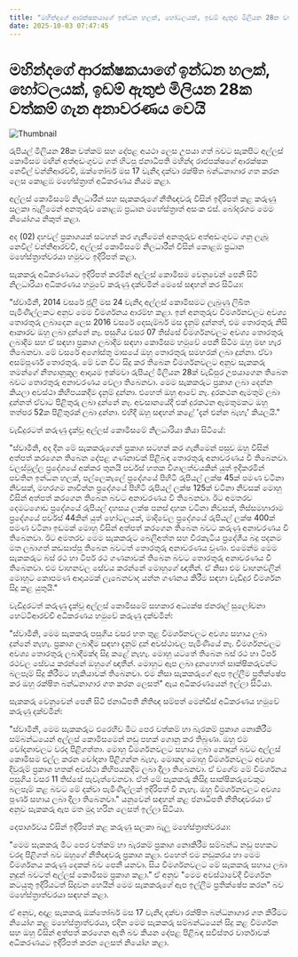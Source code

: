 ```yaml
---
title: "මහින්දගේ ආරක්ෂකයාගේ ඉන්ධන හලක්, හෝටලයක්, ඉඩම් ඇතුළු මිලියන 28ක වත්කම් ගැන අනාවරණය වෙයි"
date: 2025-10-03 07:47:45
---
```


# මහින්දගේ ආරක්ෂකයාගේ ඉන්ධන හලක්, හෝටලයක්, ඉඩම් ඇතුළු මිලියන 28ක වත්කම් ගැන අනාවරණය වෙයි

![Thumbnail](https://helakuru.sgp1.cdn.digitaloceanspaces.com/esana/images/lib/nevil-wanniarachchi.jpg)

රුපියල් මිලියන 28ක වත්කම් සහ දේපළ අයථා ලෙස උපයා ගත් බවට සැකපිට අල්ලස් කොමිසම මඟින් අත්අඩංගුවට ගත් හිටපු ජනාධිපති මහින්ද රාජපක්ෂගේ ආරක්ෂක නෙවිල් වන්නිආරච්චි, ඔක්තෝබර් මස 17 වැනිදා දක්වා රක්ෂිත බන්ධනාගාර ගත කරන ලෙස කොළඹ මහේස්ත්‍රාත් අධිකරණය නියම කළා.

අල්ලස් කොමිසමේ නිලධාරීන් සහ සැකකරුගේ නීතිඥවරු විසින් ඉදිරිපත් කළ කරුණු සලකා බැලීමෙන් අනතුරුව කොළඹ ප්‍රධාන මහේස්ත්‍රාත් අසංක එස්. බෝදරගම මෙම නියෝගය නිකුත් කළා.

අද (02) දහවල් ප්‍රකාශයක් සටහන් කර ගැනීමෙන් අනතුරුව අත්අඩංගුවට ගනු ලැබූ නෙවිල් වන්නිආරච්චි, අල්ලස් කොමිසමේ නිලධාරීන් විසින් කොළඹ ප්‍රධාන මහේස්ත්‍රාත්වරයා හමුවට ඉදිරිපත් කළා.

සැකකරු අධිකරණයට ඉදිරිපත් කරමින් අල්ලස් කොමිසම වෙනුවෙන් පෙනී සිටි නිලධාරියා අධිකරණය හමුවේ කරුණු දක්වමින් මෙසේ සඳහන් කර සිටියා:

"ස්වාමීනී, 2014 වසරේ ජූලි මස 24 වැනිදා අල්ලස් කොමිසමට ලැබුණු ලිඛිත පැමිණිල්ලකට අනුව මෙම විමර්ශනය ආරම්භ කළා. ඉන් අනතුරුව විමර්ශනවලට අවශ්‍ය තොරතුරු ලබාදෙන ලෙස 2016 වසරේ දෙසැම්බර් මස දැනුම් දුන්නත්, එම තොරතුරු නිසි ආකාරව ඔහු ලබා දුන්නේ නෑ. පසුගිය වසර 07 තිස්සේ විමර්ශනවලට අවශ්‍ය තොරතුරු ලබාදීම සහ ඒ සඳහා ප්‍රකාශ ලබාදීම සඳහා කොමිසම හමුවේ පෙනී සිටීම ඔහු මඟ හැර තිබෙනවා. මේ වසරේ අගෝස්තු මාසයේ ඔහු තොරතුරු සමහරක් ලබා දුන්නා. ඒවා අසම්පූර්ණ තොරතුරු. මේ වන විට සිදු කර තිබෙන විමර්ශනවලට අනුව සැකකරු තමන්ගේ නීත්‍යානුකූල ආදායම ඉක්මවා රුපියල් මිලියන 28ක් වැඩිපුර උපයාගෙන තිබෙන බවට තොරතුරු අනාවරණය වෙලා තිබෙනවා. මෙම සැකකරුට ප්‍රකාශ ලබා දෙන්න කියලා අවස්ථා කිහිපයකදීම දැනුම් දුන්නා. එහෙත් ඔහු ආවේ නෑ. දුරකථන ඇමතුම් ලබා දුන්නත් ඒවාට පිළිතුරු ලබා දුන්නේ නෑ. අවසානයේදී එක් දුරකථන ඇමතුමකට ඔහු තත්පර 52ක පිළිතුරක් ලබා දුන්නා. එහිදී ඔහු සඳහන් කළේ 'දැන් එන්න බැහැ' කියලයි."

වැඩිදුරටත් කරුණු දැක්වූ අල්ලස් කොමිසමේ නිලධාරියා කියා සිටියේ:

"ස්වාමීනි, අද දින මේ සැකකරුගෙන් ප්‍රකාශ සටහන් කර ගැනීමෙන් පසුව ඔහු විසින් අත්පත් කරගෙන තිබෙන දේපළ ගණනාවක් පිළිබඳ තොරතුරු අනාවරණය වී තිබෙනවා. වලස්මුල්ල ප්‍රදේශයේ අක්කර තුනයි පර්චස් හතක විශාලත්වයකින් යුත් ඉදිකරමින් පවතින ඉන්ධන හලක්, පල්ලෙකැලේ ප්‍රදේශයේ පිහිටි රුපියල් ලක්ෂ 45ක් පමණ වටිනා නිවසක්, මහරගම නාවින්න ප්‍රදේශයේ පිහිටි රුපියල් ලක්ෂ 125ක් වටිනා නිවසක් මොහු විසින් අත්පත් කරගෙන තිබෙන බවට අනාවරණය වී තිබෙනවා. ඊට අමතරව දෙමටගොඩ ප්‍රදේශයේ රුපියල් දහසය ලක්ෂ පනස් දාහක වටිනා නිවසක්, තිස්සමහාරාම ප්‍රදේශයේ පර්චස් 44කින් යුත් හෝටලයක්, මාදිවෙල ප්‍රදේශයේ රුපියල් ලක්ෂ 400ක් පමණ වටිනා ඉඩමක් මොහු විසින් අත්පත් කරගෙන තිබෙන බවට කරුණු අනාවරණය වී තිබෙනවා. ඊට අමතරව මෙම සැකකරුට බෙලිඅත්ත සහ වීරකැටිය ප්‍රදේශීය බදු පදනම මත ලබාගත් කඩසාප්පු තිබෙන බවටත් තොරතුරු අනාවරණය වුණා. එමෙන්ම මෙම සැකකරුට බස් රථ හා ටිපර් රථ ගණනාවක් තිබෙන බවට තොරතුරු අනාවරණය වී තිබෙනවා. එම වාහනවල සේවය කරන්නේ මොහුගේ ඥාතීන්. ඒ නිසා එම වාහනවලින් මොහුට කොපමණ ආදායමක් ලැබෙනවාද යන්න ගණනය කිරීම සඳහා වැඩිදුර විමර්ශන සිදු කළ යුතුයි."

වැඩිදුරටත් කරුණු දැක්වූ අල්ලස් කොමිසමේ සහකාර අධ්‍යක්ෂ ජනරාල් සුලෝචනා හෙට්ටිආරච්චි අධිකරණය හමුවේ කරුණු දක්වමින්:

"ස්වාමීනි, මෙම සැකකරු පසුගිය වසර හත තුළ විමර්ශනවලට අවශ්‍ය සහාය ලබා දුන්නේ නැහැ. ප්‍රකාශ ලබාදීම සඳහා දැනුම් දුන් අවස්ථාවල පැමිණියේ නෑ. විමර්ශනවලට අවශ්‍ය තොරතුරු ලබාදීමක්ද සිදු කළේ නැහැ. මොහු යටතේ තිබෙන බස් රථ හා ටිපර් රථවල සේවය කරන්නේ ඔහුගේ ඥාතීන්. මොහුට ඇප ලබා දුනහොත් සාක්ෂිකරුවන්ට බලපෑම් සිදු කිරීමට හැකියාවක් තිබෙනවා. එම නිසා සැකකරුගේ ඇප ඉල්ලීම ප්‍රතික්ෂේප කර ඔහු රක්ෂිත බන්ධනාගාර ගත කරන ලෙසත්" ඇය අධිකරණයෙන් ඉල්ලා සිටියා.

සැකකරු වෙනුවෙන් පෙනී සිටි ජනාධිපති නීතිඥ සම්පත් මෙන්ඩිස් අධිකරණය හමුවේ කරුණු දක්වමින්:

"ස්වාමීනී, මෙම සැකකරුට එරෙහිව මීට පෙර වත්කම් හා බැරකම් ප්‍රකාශ නොකිරීම සම්බන්ධයෙන් අල්ලස් කොමිසමෙන් නඩු පහක් ගොනු කර තිබුණා. ඔහු එම චෝදනාවලට වරද පිළිගත්තා. මොහු විමර්ශනවලට සහාය ලබා නොදුන් බවට අල්ලස් කොමිසම එල්ල කරන චෝදනා පිළිගන්න බැහැ. මොකද මොහු විමර්ශනවලට අවශ්‍ය දිවුරුම් ප්‍රකාශ හතක් අවස්ථා කිහිපයකදීම ලබා දීලා තිබෙනවා. ඒ වගේම මේ විමර්ශනය පසුගිය වසර 11 තිස්සේ පැවැත්වෙනවා. ඒත් මේ සැකකරු කිසිදු සාක්ෂිකරුවෙකුට බලපෑම් කළ බවට මේ දක්වා පැමිණිල්ලක් ඉදිරිපත් වී නැහැ. ඔහු විමර්ශනවලට අවශ්‍ය පූර්ණ සහාය ලබා දීලා තිබෙනවා." යනුවෙන් සඳහන් කළ ජනාධිපති නීතිඥවරයා ඒ අනුව සැකකරු ඇප මත මුදා හරින ලෙසත් ඉල්ලා සිටියා.

දෙපාර්ශවය විසින් ඉදිරිපත් කළ කරුණු සලකා බැලූ මහේස්ත්‍රාත්වරයා:

"මෙම සැකකරු මීට පෙර වත්කම් හා බැරකම් ප්‍රකාශ නොකිරීම සම්බන්ධ නඩු පහකට වරද පිළිගත් බව ඔහුගේ නීතිඥවරු ප්‍රකාශ කළා. එහෙත් එම නඩුකරය හා මෙම විමර්ශනය කරුණු දෙකක් බව පෙනී යනවා. සිය විමර්ශනවලට මේ සැකකරු සහාය ලබා නුදුන් බවටත් අල්ලස් කොමිසම ප්‍රකාශ කළා." ඒ අනුව "මෙම අවස්ථාවේදී විමර්ශන කටයුතු ඉදිරියටත් සිදුවන හෙයින් මෙම සැකකරුගේ ඇප ඉල්ලීම ප්‍රතික්ෂේප කරන" බව මහේස්ත්‍රාත්වරයා සඳහන් කළා.

ඒ අනුව, අදාළ සැකකරු ඔක්තෝබර් මස 17 වැනිදා දක්වා රක්ෂිත බන්ධනාගාර ගත කිරීමට නියෝග කළ මහේස්ත්‍රාත්වරයා, එදින මෙම සැකකරු සම්බන්ධයෙන් සිදු කළ විමර්ශන සහ ඔහු විසින් අත්පත් කරගෙන ඇති බව කියන දේපළ පිළිබඳ සවිස්තර වාර්තාවක් අධිකරණයට ඉදිරිපත් කරන ලෙසත් නියෝග කළා.

